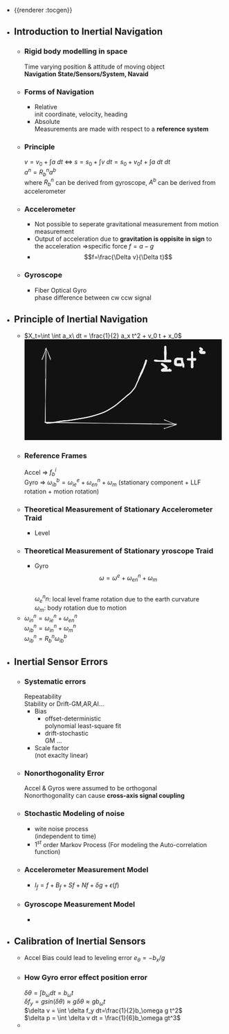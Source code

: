 - {{renderer :tocgen}}
- ## Introduction to Inertial Navigation
	- ### Rigid body modelling in space
	  Time varying position & attitude of moving object  
	  **Navigation State/Sensors/System, Navaid**
	- ### Forms of Navigation
		- Relative  
		  init coordinate,  velocity, heading
		- Absolute  
		  Measurements are made with respect to a **reference system**
	- ### Principle
	  $v=v_0+\int a\ dt$ <=> $s = s_0 + \int v\ dt = s_0 + v_0 t + \int a\ dt\ dt$  
	  $a^n = R^n_b a^b$  
	  where $R^n_b$ can be derived from gyroscope, $A^b$ can be derived from accelerometer
	- ### Accelerometer
		- Not possible to seperate gravitational measurement from motion measurement
		- Output of acceleration due to **gravitation is oppisite in sign** to the acceleration
		  =>specific force $f=a-g$
		- $$f=\frac{\Delta v}{\Delta t}$$
	- ### Gyroscope
		- Fiber Optical Gyro  
		  phase difference between cw ccw signal
- ## Principle of Inertial Navigation
	- $X_t=\int \int a_x\ dt = \frac{1}{2} a_x t^2 + v_0 t + x_0$
	  ![image.png](../assets/image_1676949898967_0.png)
	- ### Reference Frames
	  Accel => $f^i_b$  
	  Gyro => $\omega^b_{ib}=\omega^e_{ie} + \omega^n_{en} + \omega_m$ (stationary component + LLF rotation + motion rotation)
	- ### Theoretical Measurement of Stationary Accelerometer Traid
		- Level
	- ### Theoretical Measurement of Stationary yroscope Traid
		- Gyro  
		  $$\omega=\omega^e + \omega^n_{en} + \omega_m$$  
		  $\omega^n_en$: local level frame rotation due to the earth curvature  
		  $\omega_m$: body rotation due to motion
	- $\omega^n_{in}=\omega^n_{ie}+\omega^n_{en}$  
	  $\omega^n_{ib}=\omega^n_{in}+\omega^n_m$  
	  $\omega^n_{ib}=R^n_b \omega^b_{ib}$
- ## Inertial Sensor Errors
	- ### Systematic errors
	  Repeatability  
	  Stability or Drift-GM,AR,AI...
		- Bias
			- offset-deterministic  
			  polynomial least-square fit
			- drift-stochastic  
			  GM ...
		- Scale factor  
		  (not exaclty linear)
	- ### Nonorthogonality Error
	  Accel & Gyros were assumed to be orthogonal  
	  Nonorthogonality can cause **cross-axis signal coupling**
	- ### Stochastic Modeling of noise
		- wite noise process  
		  (independent to time)
		- $1^{st}$ order Markov Process (For modeling the Auto-correlation function)
	- ### Accelerometer Measurement Model
		- $I_f=f + B_f + S f + N f + \delta g + \epsilon(f)$
	- ### Gyroscope Measurement Model
		-
- ## Calibration of Inertial Sensors
	- Accel Bias could lead to leveling error
	  $e_{\theta}=-b_x/g$
	- ### How Gyro error effect position error  
	  $\delta \theta = \int b_\omega dt = b_\omega t$  
	  $\delta f_y = gsin(\delta \theta) \approx g\delta \theta \approx gb_\omega t$  
	  $\delta v = \int \delta f_y dt=\frac{1}{2}b_\omega g t^2$  
	  $\delta p = \int \delta v dt = \frac{1}{6}b_\omega gt^3$
	-